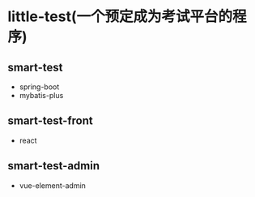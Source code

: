 # little-test(一个预定成为考试平台的程序)

## smart-test

- spring-boot
- mybatis-plus

## smart-test-front

- react

## smart-test-admin

- vue-element-admin


